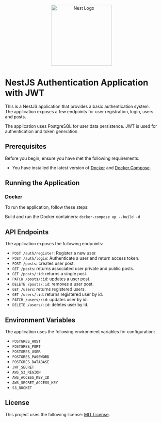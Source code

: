 <p align="center">
  <a href="http://nestjs.com/" target="blank"><img src="https://nestjs.com/img/logo-small.svg" width="200" alt="Nest Logo" /></a>
</p>

[circleci-image]: https://img.shields.io/circleci/build/github/nestjs/nest/master?token=abc123def456
[circleci-url]: https://circleci.com/gh/nestjs/nest

# NestJS Authentication Application with JWT

This is a NestJS application that provides a basic authentication system. The application exposes a few endpoints for user registration, login, users and posts.

The application uses PostgreSQL for user data persistence. JWT is used for authentication and token generation.

## Prerequisites

Before you begin, ensure you have met the following requirements:

- You have installed the latest version of [Docker](https://www.docker.com/) and [Docker Compose](https://docs.docker.com/compose/).

## Running the Application

### Docker

To run the application, follow these steps:

Build and run the Docker containers:
```docker-compose up --build -d```


## API Endpoints

The application exposes the following endpoints:

- `POST /auth/register`: Register a new user.
- `POST /auth/login`: Authenticate a user and return access token.
- `POST /posts`: creates user post.
- `GET /posts`: returns associated user private and public posts.
- `GET /posts/:id`: returns a single post.
- `PATCH /posts/:id`: updates a user post.
- `DELETE /posts/:id`: removes a user post.
- `GET /users`: returns registered users.
- `GET /users/:id`: returns registered user by id.
- `PATCH /users/:id`: updates user by id.
- `DELETE /users/:id`: deletes user by id.

## Environment Variables

The application uses the following environment variables for configuration:
- `POSTGRES_HOST`
- `POSTGRES_PORT`
- `POSTGRES_USER `
- `POSTGRES_PASSWORD`
- `POSTGRES_DATABASE`
- `JWT_SECRET`
- `AWS_S3_REGION `
- `AWS_ACCESS_KEY_ID `
- `AWS_SECRET_ACCESS_KEY`
- `S3_BUCKET`

## License

This project uses the following license: [MIT License](<link>).

